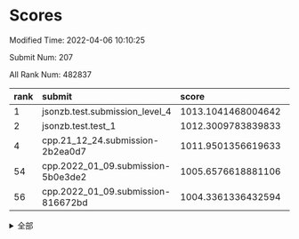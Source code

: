 # Scores

Modified Time: 2022-04-06 10:10:25

Submit Num: 207

All Rank Num: 482837

| rank |               submit               |       score        |       sigma        | pk_num |
| :--- | :--------------------------------- | :----------------- | :----------------- | :----- |
| 1    | jsonzb.test.submission_level_4     | 1013.1041468004642 | 0.8012744733123975 | 9330   |
| 2    | jsonzb.test.test_1                 | 1012.3009783839833 | 0.7957901781175902 | 9326   |
| 4    | cpp.21_12_24.submission-2b2ea0d7   | 1011.9501356619633 | 0.7789963788321786 | 9331   |
| 54   | cpp.2022_01_09.submission-5b0e3de2 | 1005.6576618881106 | 0.7140459253696605 | 9329   |
| 56   | cpp.2022_01_09.submission-816672bd | 1004.3361336432594 | 0.7130469411419127 | 9332   |


<details>
<summary>全部</summary>

| rank |                 submit                 |       score        |       sigma        | pk_num |
| :--- | :------------------------------------- | :----------------- | :----------------- | :----- |
| 1    | jsonzb.test.submission_level_4         | 1013.1041468004642 | 0.8012744733123975 | 9330   |
| 2    | jsonzb.test.test_1                     | 1012.3009783839833 | 0.7957901781175902 | 9326   |
| 3    | gobigger.level_3.submission_level_3_22 | 1012.2605527680686 | 0.7879117025841188 | 9328   |
| 4    | cpp.21_12_24.submission-2b2ea0d7       | 1011.9501356619633 | 0.7789963788321786 | 9331   |
| 5    | gobigger.level_3.submission_level_3_41 | 1011.903264904476  | 0.8161647217251813 | 9331   |
| 6    | gobigger.level_3.submission_level_3_35 | 1011.6040574927205 | 0.7819752907811253 | 9327   |
| 7    | gobigger.level_3.submission_level_3_17 | 1011.5583096458001 | 0.7768225031339376 | 9329   |
| 8    | gobigger.level_3.submission_level_3_24 | 1011.3412236544298 | 0.7722769325059078 | 9329   |
| 9    | gobigger.level_3.submission_level_3_39 | 1011.3391299600357 | 0.7648281582566308 | 9335   |
| 10   | gobigger.level_3.submission_level_3_43 | 1011.1983516564641 | 0.7780516080804502 | 9331   |
| 11   | gobigger.level_3.submission_level_3_36 | 1011.1567330125941 | 0.7919172408449834 | 9330   |
| 12   | gobigger.level_3.submission_level_3_4  | 1011.1052360082801 | 0.7749168936463259 | 9328   |
| 13   | gobigger.level_3.submission_level_3_47 | 1010.9910905302273 | 0.7676438085878394 | 9327   |
| 14   | gobigger.level_3.submission_level_3_21 | 1010.8346137583382 | 0.7766886461572513 | 9332   |
| 15   | gobigger.level_3.submission_level_3_31 | 1010.7932349731666 | 0.7645807980135173 | 9333   |
| 16   | gobigger.level_3.submission_level_3_5  | 1010.7668566463375 | 0.77078673123136   | 9338   |
| 17   | gobigger.level_3.submission_level_3_42 | 1010.6906996546361 | 0.7849321822759634 | 9332   |
| 18   | gobigger.level_3.submission_level_3_14 | 1010.6552341504897 | 0.7774175748427867 | 9328   |
| 19   | gobigger.level_3.submission_level_3_18 | 1010.6127939324318 | 0.7787204271389668 | 9330   |
| 20   | gobigger.level_3.submission_level_3_44 | 1010.5717780204318 | 0.767510020888865  | 9332   |
| 21   | gobigger.level_3.submission_level_3_45 | 1010.541115469375  | 0.7633222831764865 | 9330   |
| 22   | gobigger.level_3.submission_level_3_16 | 1010.5117385616579 | 0.7719944800824685 | 9332   |
| 23   | gobigger.level_3.submission_level_3_0  | 1010.4304994289582 | 0.7504670967247709 | 9330   |
| 24   | gobigger.level_3.submission_level_3_29 | 1010.4143152902832 | 0.7602324475094208 | 9332   |
| 25   | gobigger.level_3.submission_level_3_20 | 1010.3871938854509 | 0.773208255372258  | 9334   |
| 26   | gobigger.level_3.submission_level_3_34 | 1010.3707261788727 | 0.7776155047392246 | 9331   |
| 27   | gobigger.level_3.submission_level_3_38 | 1010.2847809193408 | 0.7721068073274789 | 9329   |
| 28   | gobigger.level_3.submission_level_3_27 | 1010.179662769935  | 0.752407228992095  | 9334   |
| 29   | gobigger.level_3.submission_level_3_49 | 1010.1641121718773 | 0.7834627413862414 | 9329   |
| 30   | gobigger.level_3.submission_level_3_1  | 1010.1537639407932 | 0.7551932476340288 | 9325   |
| 31   | gobigger.level_3.submission_level_3_48 | 1010.1371747264602 | 0.7448907479772714 | 9333   |
| 32   | gobigger.level_3.submission_level_3_7  | 1010.0260084456916 | 0.7537236151199116 | 9334   |
| 33   | gobigger.level_3.submission_level_3_28 | 1009.8250283906062 | 0.7475048250874432 | 9331   |
| 34   | gobigger.level_3.submission_level_3_11 | 1009.8103214231854 | 0.7463905074790461 | 9330   |
| 35   | gobigger.level_3.submission_level_3_2  | 1009.7962042448569 | 0.7757539228748289 | 9326   |
| 36   | gobigger.level_3.submission_level_3_12 | 1009.6844934211632 | 0.7513302682248056 | 9329   |
| 37   | gobigger.level_3.submission_level_3_19 | 1009.6526785855806 | 0.738184947613697  | 9332   |
| 38   | gobigger.level_3.submission_level_3_37 | 1009.6486943219654 | 0.770211916302579  | 9331   |
| 39   | gobigger.level_3.submission_level_3_46 | 1009.6250765847436 | 0.7462198263521808 | 9331   |
| 40   | gobigger.level_3.submission_level_3_3  | 1009.6085031005307 | 0.7497953320589424 | 9332   |
| 41   | gobigger.level_3.submission_level_3_8  | 1009.5911935540885 | 0.7647215521788508 | 9329   |
| 42   | gobigger.level_3.submission_level_3_13 | 1009.575747533457  | 0.7518692536459296 | 9328   |
| 43   | gobigger.level_3.submission_level_3_26 | 1009.4655691152286 | 0.7520571246177146 | 9333   |
| 44   | gobigger.level_3.submission_level_3_10 | 1009.4643539156726 | 0.759456482646539  | 9333   |
| 45   | gobigger.level_3.submission_level_3_25 | 1009.3503514731797 | 0.7370842306653436 | 9328   |
| 46   | gobigger.level_3.submission_level_3_23 | 1009.2269865089485 | 0.7363500539870703 | 9333   |
| 47   | gobigger.level_3.submission_level_3_15 | 1009.047722591989  | 0.7255569306342784 | 9326   |
| 48   | gobigger.level_3.submission_level_3_33 | 1008.821913207325  | 0.7426632376785518 | 9326   |
| 49   | gobigger.level_3.submission_level_3_9  | 1008.6758003800463 | 0.7408423246988758 | 9333   |
| 50   | gobigger.level_3.submission_level_3_40 | 1008.4609655392674 | 0.7527584207819271 | 9332   |
| 51   | gobigger.level_3.submission_level_3_32 | 1008.1924269793567 | 0.7531813187362136 | 9335   |
| 52   | gobigger.level_3.submission_level_3_30 | 1008.1797044608702 | 0.7527161942086412 | 9330   |
| 53   | gobigger.level_3.submission_level_3_6  | 1007.4104825454815 | 0.7640481476296943 | 9332   |
| 54   | cpp.2022_01_09.submission-5b0e3de2     | 1005.6576618881106 | 0.7140459253696605 | 9329   |
| 55   | gobigger.level_1.submission_level_1_35 | 1004.9947094669022 | 0.7216661225271419 | 9326   |
| 56   | cpp.2022_01_09.submission-816672bd     | 1004.3361336432594 | 0.7130469411419127 | 9332   |
| 57   | gobigger.level_1.submission_level_1_26 | 1004.3334286443463 | 0.7169650590535536 | 9332   |
| 58   | gobigger.level_1.submission_level_1_30 | 1004.0996721961658 | 0.7103646967347679 | 9328   |
| 59   | gobigger.level_1.submission_level_1_13 | 1004.0453947974243 | 0.7235304475455632 | 9330   |
| 60   | gobigger.level_1.submission_level_1_19 | 1003.901223632658  | 0.7236348743840867 | 9330   |
| 61   | gobigger.level_1.submission_level_1_49 | 1003.861601687951  | 0.7210586606553424 | 9331   |
| 62   | gobigger.level_1.submission_level_1_9  | 1003.8156470141408 | 0.7172553897506236 | 9334   |
| 63   | gobigger.level_1.submission_level_1_36 | 1003.7933231044643 | 0.7141842731107131 | 9331   |
| 64   | gobigger.level_1.submission_level_1_24 | 1003.7333132457153 | 0.706127976543793  | 9329   |
| 65   | gobigger.level_1.submission_level_1_37 | 1003.6653925638361 | 0.715001727044814  | 9336   |
| 66   | gobigger.level_1.submission_level_1_39 | 1003.6118791970658 | 0.7243169382898039 | 9330   |
| 67   | gobigger.level_1.submission_level_1_34 | 1003.5153200911989 | 0.713099895159077  | 9331   |
| 68   | gobigger.level_1.submission_level_1_21 | 1003.4988793935596 | 0.7111564354056152 | 9330   |
| 69   | gobigger.level_1.submission_level_1_3  | 1003.4716064056342 | 0.7112521421248297 | 9336   |
| 70   | gobigger.level_1.submission_level_1_11 | 1003.4592409595792 | 0.7190167162177681 | 9326   |
| 71   | gobigger.level_1.submission_level_1_0  | 1003.4131527949083 | 0.7108355454517328 | 9329   |
| 72   | gobigger.level_1.submission_level_1_46 | 1003.385542143828  | 0.7256476886763944 | 9334   |
| 73   | gobigger.level_1.submission_level_1_27 | 1003.3515362172399 | 0.7151245957892965 | 9326   |
| 74   | gobigger.level_1.submission_level_1_14 | 1003.3401457678076 | 0.7087252071844835 | 9329   |
| 75   | gobigger.level_1.submission_level_1_40 | 1003.3182086368918 | 0.7097869618876008 | 9332   |
| 76   | gobigger.level_1.submission_level_1_12 | 1003.304925364251  | 0.7141924864563145 | 9328   |
| 77   | gobigger.level_1.submission_level_1_31 | 1003.2910796682934 | 0.7083475889635447 | 9332   |
| 78   | gobigger.level_1.submission_level_1_43 | 1003.284310347776  | 0.7183846736447252 | 9330   |
| 79   | gobigger.level_1.submission_level_1_2  | 1003.2543243114518 | 0.7114284331614886 | 9327   |
| 80   | gobigger.level_1.submission_level_1_4  | 1003.2534212691417 | 0.7056267677623019 | 9326   |
| 81   | gobigger.level_1.submission_level_1_1  | 1003.2361708004174 | 0.724419851923813  | 9336   |
| 82   | gobigger.level_1.submission_level_1_45 | 1003.2187012267631 | 0.7085180436299475 | 9329   |
| 83   | gobigger.level_1.submission_level_1_20 | 1003.1574860944091 | 0.7259131191158589 | 9328   |
| 84   | gobigger.level_1.submission_level_1_48 | 1003.0932100226627 | 0.723630837233111  | 9336   |
| 85   | gobigger.level_1.submission_level_1_44 | 1003.0376224937767 | 0.7067272978173827 | 9331   |
| 86   | gobigger.level_1.submission_level_1_5  | 1003.012208545724  | 0.7074214860329343 | 9333   |
| 87   | gobigger.level_1.submission_level_1_42 | 1002.9890658274818 | 0.7102775194654032 | 9332   |
| 88   | gobigger.level_1.submission_level_1_18 | 1002.9780153351037 | 0.71936334260744   | 9328   |
| 89   | gobigger.level_1.submission_level_1_47 | 1002.9581028065787 | 0.7178403871989093 | 9329   |
| 90   | gobigger.level_1.submission_level_1_29 | 1002.9247458007433 | 0.7168185367539254 | 9330   |
| 91   | gobigger.level_1.submission_level_1_25 | 1002.9138341506596 | 0.7274460632150269 | 9326   |
| 92   | gobigger.level_1.submission_level_1_15 | 1002.9099405893427 | 0.7176688976529046 | 9330   |
| 93   | gobigger.level_1.submission_level_1_28 | 1002.8521645118568 | 0.7133584086761038 | 9333   |
| 94   | gobigger.level_1.submission_level_1_10 | 1002.8412460098604 | 0.7084563831919821 | 9332   |
| 95   | gobigger.level_1.submission_level_1_16 | 1002.7704847653747 | 0.7174683430527814 | 9332   |
| 96   | gobigger.level_1.submission_level_1_17 | 1002.6620535299851 | 0.7183832120106146 | 9331   |
| 97   | gobigger.level_1.submission_level_1_38 | 1002.6430965499221 | 0.731340680054814  | 9329   |
| 98   | gobigger.level_1.submission_level_1_7  | 1002.4662490760758 | 0.7174654093156048 | 9331   |
| 99   | gobigger.level_1.submission_level_1_22 | 1002.4572431604744 | 0.7124054681437315 | 9334   |
| 100  | gobigger.level_1.submission_level_1_41 | 1002.136365380006  | 0.7055555017550053 | 9325   |
| 101  | gobigger.level_1.submission_level_1_32 | 1002.0781179334073 | 0.7112335048898709 | 9326   |
| 102  | gobigger.level_1.submission_level_1_8  | 1002.0058342784067 | 0.720135339008997  | 9329   |
| 103  | gobigger.level_1.submission_level_1_33 | 1001.8900401158457 | 0.7068938147454213 | 9332   |
| 104  | gobigger.level_1.submission_level_1_23 | 1001.3648942554291 | 0.7162670533087601 | 9330   |
| 105  | gobigger.level_1.submission_level_1_6  | 1001.323827737707  | 0.7156083404845409 | 9329   |
| 106  | gobigger.random.submission_random_39   | 997.5292510456923  | 0.7095914144739129 | 9332   |
| 107  | gobigger.random.submission_random_11   | 997.3726560249222  | 0.7084458209009825 | 9329   |
| 108  | gobigger.random.submission_random_48   | 997.3341617707197  | 0.7088204278687115 | 9330   |
| 109  | gobigger.random.submission_random_34   | 997.240530099338   | 0.700516494737373  | 9336   |
| 110  | gobigger.random.submission_random_13   | 997.15446307899    | 0.7035496893323885 | 9332   |
| 111  | gobigger.random.submission_random_6    | 997.0772596818135  | 0.7137780729120837 | 9329   |
| 112  | gobigger.random.submission_random_25   | 996.9788412606978  | 0.703539576938136  | 9328   |
| 113  | gobigger.random.submission_random_0    | 996.7602949295812  | 0.6970146673820322 | 9329   |
| 114  | gobigger.random.submission_random_49   | 996.708793893763   | 0.7052303131318298 | 9331   |
| 115  | gobigger.random.submission_random_10   | 996.577722021387   | 0.7191898791022352 | 9334   |
| 116  | gobigger.random.submission_random_16   | 996.5495078572269  | 0.7165553690040054 | 9330   |
| 117  | gobigger.random.submission_random_23   | 996.5394520548589  | 0.7012872710141865 | 9330   |
| 118  | gobigger.random.submission_random_8    | 996.5118710431659  | 0.6959851511319812 | 9328   |
| 119  | gobigger.random.submission_random_14   | 996.483951199235   | 0.7271083066310918 | 9328   |
| 120  | gobigger.random.submission_random_20   | 996.4528967110574  | 0.7101438905794797 | 9335   |
| 121  | gobigger.random.submission_random_7    | 996.4211104230465  | 0.7045206321285126 | 9334   |
| 122  | gobigger.random.submission_random_19   | 996.3598248392934  | 0.7069576388495834 | 9331   |
| 123  | gobigger.random.submission_random_21   | 996.3523367400896  | 0.700803143282316  | 9328   |
| 124  | gobigger.random.submission_random_41   | 996.2986366791584  | 0.7204939541333242 | 9334   |
| 125  | gobigger.random.submission_random_3    | 996.2569583573336  | 0.708747790466838  | 9328   |
| 126  | gobigger.random.submission_random_33   | 996.2092318277082  | 0.7161960058475207 | 9330   |
| 127  | gobigger.random.submission_random_22   | 996.1883486075237  | 0.7185762132005145 | 9333   |
| 128  | gobigger.random.submission_random_1    | 996.1693624310738  | 0.7246083739382794 | 9330   |
| 129  | gobigger.random.submission_random_46   | 996.0977514048619  | 0.7107489759262025 | 9329   |
| 130  | gobigger.random.submission_random_18   | 996.0815033967202  | 0.6994442510160862 | 9333   |
| 131  | gobigger.random.submission_random_36   | 996.0601720636076  | 0.7192087075389256 | 9330   |
| 132  | gobigger.random.submission_random_37   | 996.0587614617609  | 0.7052027360469215 | 9324   |
| 133  | gobigger.random.submission_random_24   | 995.9834489875607  | 0.7119057566130403 | 9331   |
| 134  | gobigger.random.submission_random_5    | 995.9695901834192  | 0.7085640461843876 | 9331   |
| 135  | gobigger.random.submission_random_27   | 995.7522537934034  | 0.7193914836690594 | 9327   |
| 136  | gobigger.random.submission_random_35   | 995.7498140654375  | 0.720090508726823  | 9332   |
| 137  | gobigger.random.submission_random_31   | 995.7295827820759  | 0.7019048553790781 | 9326   |
| 138  | gobigger.random.submission_random_9    | 995.7201028105211  | 0.7227888982341671 | 9331   |
| 139  | gobigger.random.submission_random_26   | 995.7190395374851  | 0.7224714032945522 | 9320   |
| 140  | gobigger.random.submission_random_47   | 995.6911301905324  | 0.711516096391309  | 9331   |
| 141  | gobigger.random.submission_random_43   | 995.6419875919323  | 0.7104888541082842 | 9329   |
| 142  | gobigger.random.submission_random_17   | 995.6177769655517  | 0.7172051282127394 | 9321   |
| 143  | gobigger.random.submission_random_12   | 995.6091665628314  | 0.7148693667911409 | 9331   |
| 144  | gobigger.random.submission_random_32   | 995.5804840543416  | 0.7059732154343669 | 9329   |
| 145  | gobigger.random.submission_random_45   | 995.4480537772232  | 0.7246521482989265 | 9334   |
| 146  | gobigger.random.submission_random_15   | 995.4212119575335  | 0.7237178063162415 | 9330   |
| 147  | gobigger.random.submission_random_38   | 995.4054188806093  | 0.7100275294354749 | 9332   |
| 148  | gobigger.random.submission_random_42   | 995.3892985657361  | 0.709111422650036  | 9330   |
| 149  | gobigger.random.submission_random_4    | 995.3799797310538  | 0.7121890102344758 | 9329   |
| 150  | gobigger.random.submission_random_2    | 995.3483621629999  | 0.7078144942847632 | 9335   |
| 151  | gobigger.random.submission_random_44   | 995.1618393675421  | 0.7162875413560768 | 9333   |
| 152  | gobigger.random.submission_random_28   | 995.1486544973314  | 0.7248812359983589 | 9333   |
| 153  | gobigger.random.submission_random_30   | 995.1367311760638  | 0.7110899773236421 | 9332   |
| 154  | gobigger.random.submission_random_29   | 995.0415586183385  | 0.7052619947051224 | 9331   |
| 155  | gobigger.random.submission_random_40   | 994.9888375568397  | 0.7138743840988477 | 9331   |
| 156  | gobigger.level_2.submission_level_2_35 | 994.4566975319184  | 0.7289266660340874 | 9331   |
| 157  | gobigger.level_2.submission_level_2_47 | 993.9606665258192  | 0.7413520687342902 | 9328   |
| 158  | gobigger.level_2.submission_level_2_3  | 993.702250987846   | 0.7224647133788054 | 9334   |
| 159  | gobigger.level_2.submission_level_2_16 | 993.6780550230318  | 0.7389004985404899 | 9333   |
| 160  | gobigger.level_2.submission_level_2_21 | 993.3920521225839  | 0.7364369201354456 | 9334   |
| 161  | gobigger.level_2.submission_level_2_6  | 993.2371637754837  | 0.7423913347941405 | 9334   |
| 162  | gobigger.level_2.submission_level_2_23 | 993.108653909397   | 0.7386765684706893 | 9324   |
| 163  | gobigger.level_2.submission_level_2_37 | 993.0666763507243  | 0.7455609166957533 | 9335   |
| 164  | gobigger.level_2.submission_level_2_31 | 993.0202999111544  | 0.7390965462496237 | 9327   |
| 165  | gobigger.level_2.submission_level_2_5  | 993.0012444669103  | 0.7482512868729375 | 9326   |
| 166  | gobigger.level_2.submission_level_2_18 | 992.9147211535989  | 0.7094356726282229 | 9331   |
| 167  | gobigger.level_2.submission_level_2_32 | 992.8130954825557  | 0.7319432619768885 | 9335   |
| 168  | gobigger.level_2.submission_level_2_26 | 992.7676024817094  | 0.7607393933179672 | 9331   |
| 169  | gobigger.level_2.submission_level_2_38 | 992.6547390986643  | 0.7387276843630878 | 9329   |
| 170  | gobigger.level_2.submission_level_2_48 | 992.641109681453   | 0.7295578498204421 | 9327   |
| 171  | gobigger.level_2.submission_level_2_45 | 992.5911889702114  | 0.7623035529886254 | 9326   |
| 172  | gobigger.level_2.submission_level_2_22 | 992.5071967454398  | 0.7615256335445004 | 9331   |
| 173  | gobigger.level_2.submission_level_2_42 | 992.4896425462844  | 0.7537766103874011 | 9331   |
| 174  | gobigger.level_2.submission_level_2_34 | 992.4125956973314  | 0.7535108627548582 | 9329   |
| 175  | gobigger.level_2.submission_level_2_27 | 992.3891666038925  | 0.7496130498129582 | 9327   |
| 176  | gobigger.level_2.submission_level_2_2  | 992.3732906775775  | 0.7550757976183183 | 9331   |
| 177  | gobigger.level_2.submission_level_2_46 | 992.1696003054134  | 0.7474069923162368 | 9328   |
| 178  | gobigger.level_2.submission_level_2_39 | 992.1497874861167  | 0.7393482174125405 | 9329   |
| 179  | gobigger.level_2.submission_level_2_43 | 992.0393902731515  | 0.7441939202381912 | 9326   |
| 180  | gobigger.level_2.submission_level_2_9  | 992.0065920426923  | 0.7362490445504952 | 9332   |
| 181  | gobigger.level_2.submission_level_2_19 | 991.9680542332688  | 0.750515164094543  | 9325   |
| 182  | gobigger.level_2.submission_level_2_49 | 991.8750098421941  | 0.7230432652551408 | 9326   |
| 183  | gobigger.level_2.submission_level_2_40 | 991.8081368717787  | 0.741761952553857  | 9328   |
| 184  | gobigger.level_2.submission_level_2_29 | 991.7860997210772  | 0.7560610433890771 | 9331   |
| 185  | gobigger.level_2.submission_level_2_12 | 991.7542352928388  | 0.7421753236757141 | 9327   |
| 186  | gobigger.level_2.submission_level_2_44 | 991.7461385625652  | 0.7502467850930763 | 9329   |
| 187  | gobigger.level_2.submission_level_2_15 | 991.745898162723   | 0.7731209366352423 | 9328   |
| 188  | gobigger.level_2.submission_level_2_4  | 991.7194044356429  | 0.7421505150353634 | 9327   |
| 189  | gobigger.level_2.submission_level_2_11 | 991.683171514428   | 0.7431188711423543 | 9331   |
| 190  | gobigger.level_2.submission_level_2_0  | 991.5901895094478  | 0.7434856825911801 | 9330   |
| 191  | gobigger.level_2.submission_level_2_36 | 991.5785655274689  | 0.7479712339435383 | 9328   |
| 192  | gobigger.level_2.submission_level_2_30 | 991.5215017533452  | 0.7421495113888388 | 9327   |
| 193  | gobigger.level_2.submission_level_2_41 | 991.4657357963096  | 0.7399669966576696 | 9328   |
| 194  | gobigger.level_2.submission_level_2_14 | 991.3661791740506  | 0.7558020877977443 | 9331   |
| 195  | gobigger.level_2.submission_level_2_33 | 991.3653212412994  | 0.7987212880347433 | 9331   |
| 196  | gobigger.level_2.submission_level_2_7  | 991.3127902982211  | 0.7744121040481391 | 9330   |
| 197  | gobigger.level_2.submission_level_2_13 | 991.233479323628   | 0.7599314937077349 | 9326   |
| 198  | gobigger.level_2.submission_level_2_10 | 991.2086409987463  | 0.7509360654804627 | 9324   |
| 199  | gobigger.level_2.submission_level_2_25 | 991.2053344940713  | 0.7527904453686448 | 9333   |
| 200  | gobigger.level_2.submission_level_2_28 | 991.0604382782769  | 0.7500407703794149 | 9330   |
| 201  | gobigger.level_2.submission_level_2_20 | 990.997078953636   | 0.7693239885651498 | 9335   |
| 202  | gobigger.level_2.submission_level_2_1  | 990.9713154194704  | 0.774878394847076  | 9326   |
| 203  | gobigger.level_2.submission_level_2_24 | 990.969379184806   | 0.7484471995656561 | 9337   |
| 204  | gobigger.level_2.submission_level_2_8  | 990.8856041025381  | 0.7579964191619497 | 9328   |
| 205  | gobigger.level_2.submission_level_2_17 | 990.7228571376686  | 0.7588329748199605 | 9334   |
| 206  | gobigger.none.submission_none_0        | 978.2692586119186  | 1.2962185762616694 | 9334   |
| 207  | gobigger.none.submission_none_1        | 975.0411471710481  | 1.5003610480056833 | 9329   |

</details>